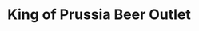 ---
title: "King of Prussia Beer Outlet"
url: /king-of-prussia/king-of-prussia-beer-outlet/
shop: alcohol
---